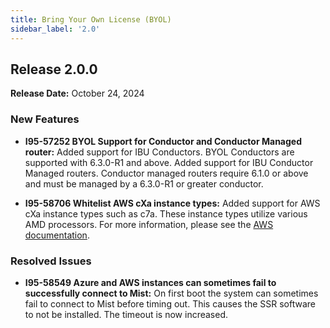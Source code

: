 ```yaml
---
title: Bring Your Own License (BYOL)
sidebar_label: '2.0'
---
```

## Release 2.0.0

**Release Date:** October 24, 2024

### New Features

- **I95-57252 BYOL Support for Conductor and Conductor Managed router:** Added support for IBU Conductors. BYOL Conductors are supported with 6.3.0-R1 and above. Added support for IBU Conductor Managed routers. Conductor managed routers require 6.1.0 or above and must be managed by a 6.3.0-R1 or greater conductor.

- **I95-58706 Whitelist AWS cXa instance types:** Added support for AWS cXa instance types such as c7a. These instance types utilize various AMD processors. For more information, please see the [AWS documentation](https://aws.amazon.com/ec2/instance-types/#Compute_Optimized).

### Resolved Issues

- **I95-58549 Azure and AWS instances can sometimes fail to successfully connect to Mist:** On first boot the system can sometimes fail to connect to Mist before timing out. This causes the SSR software to not be installed. The timeout is now increased.
